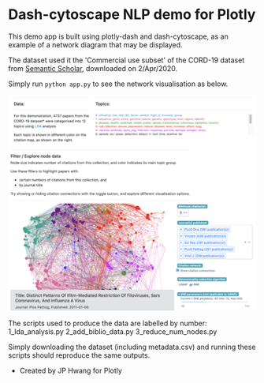 # Dash-cytoscape NLP demo for Plotly

This demo app is built using plotly-dash and dash-cytoscape, as an 
example of a network diagram that may be displayed.

The dataset used it the 'Commercial use subset' of the CORD-19 dataset from 
[Semantic Scholar](https://pages.semanticscholar.org/coronavirus-research), 
downloaded on 2/Apr/2020. 

Simply run `python app.py` to see the network visualisation as below.

![app screenshot](screenshot1.png "Screenshot of the app")

The scripts used to produce the data are labelled by number:
1_lda_analysis.py
2_add_biblio_data.py
3_reduce_num_nodes.py

Simply downloading the dataset (including metadata.csv) 
and running these scripts should reproduce the same outputs.

* Created by JP Hwang for Plotly 
